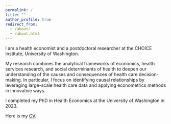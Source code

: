 ```yaml
---
permalink: /
title: ""
author_profile: true
redirect_from: 
  - /about/
  - /about.html
---
```

I am a health economist and a postdoctoral researcher at the CHOICE Institute, University of Washington.

My research combines the analytical frameworks of economics, health services research, and social determinants of health to deepen our understanding of the causes and consequences of health care decision-making. In particular, I focus on identifying causal relationships by leveraging large-scale health care data and applying econometrics methods in innovative ways.

I completed my PhD in Health Economics at the University of Washington in 2023.

Here is my [CV](CV_DLee.pdf).
